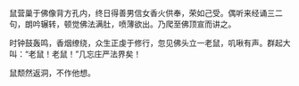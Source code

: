 鼠营巢于佛像背方孔内，终日得善男信女香火供奉，荣如己受。偶听来经诵三二句，朗吟辗转，顿觉佛法满肚，喷薄欲出。乃爬至佛顶宣而讲之。

时钟鼓轰鸣，香烟缭绕，众生正虔于修行，忽见佛头立一老鼠，叽啾有声。群起大叫：“老鼠！老鼠！”几忘庄严法界矣！

鼠颓然返洞，不作他想。
